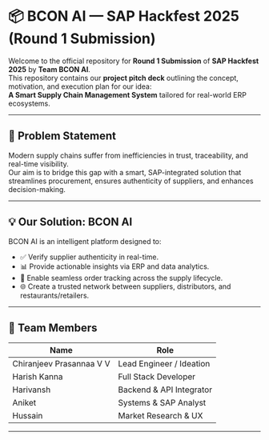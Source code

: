 # 📦 BCON AI — SAP Hackfest 2025 (Round 1 Submission)

Welcome to the official repository for **Round 1 Submission** of **SAP Hackfest 2025** by **Team BCON AI**.  
This repository contains our **project pitch deck** outlining the concept, motivation, and execution plan for our idea:  
**A Smart Supply Chain Management System** tailored for real-world ERP ecosystems.

---

## 🧠 Problem Statement

Modern supply chains suffer from inefficiencies in trust, traceability, and real-time visibility.  
Our aim is to bridge this gap with a smart, SAP-integrated solution that streamlines procurement, ensures authenticity of suppliers, and enhances decision-making.

---

## 💡 Our Solution: BCON AI

BCON AI is an intelligent platform designed to:

- ✅ Verify supplier authenticity in real-time.
- 📊 Provide actionable insights via ERP and data analytics.
- 🔄 Enable seamless order tracking across the supply lifecycle.
- 🌐 Create a trusted network between suppliers, distributors, and restaurants/retailers.

---

<!---->
<!-- ## 🛠️ Planned Tech Stack -->
<!---->
<!-- | Layer         | Tools / Frameworks              | -->
<!-- |---------------|----------------------------------| -->
<!-- | **Frontend**  | Next.js, Tailwind CSS            | -->
<!-- | **Backend**   | Node.js / FastAPI                | -->
<!-- | **Database**  | PostgreSQL, Prisma ORM           | -->
<!-- | **ERP**       | SAP HANA (Integration Planned)   | -->
<!-- | **AI Layer**  | NLP + ML-based supplier scoring  | -->
<!---->
<!-- --- -->
<!---->
<!-- ## 🎥 Round 1 Submission: PPT -->
<!---->
<!-- - [`BCON_AI_Pitch_Deck.pdf`](./BCON_AI_Pitch_Deck.pdf)   -->
<!--   *(Make sure this is the actual filename in the repo)* -->
<!---->
<!-- Includes: -->
<!---->
<!-- - Problem & Stakeholder Analysis   -->
<!-- - Feature Roadmap & System Architecture   -->
<!-- - ERP + SAP Integration Plan   -->
<!-- - Competitive Advantage   -->
<!-- - Business Impact Assessment   -->
<!---->
<!-- --- -->
<!---->

## 👥 Team Members

| Name                     | Role                     |
| ------------------------ | ------------------------ |
| Chiranjeev Prasannaa V V | Lead Engineer / Ideation |
| Harish Kanna             | Full Stack Developer     |
| Harivansh                | Backend & API Integrator |
| Aniket                   | Systems & SAP Analyst    |
| Hussain                  | Market Research & UX     |

---

<!-- ## 🧭 Repo Structure -->
